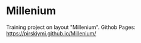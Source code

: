 # Millenium
 Training project on layout "Millenium".
Githob Pages: https://pirskiymi.github.io/Millenium/
